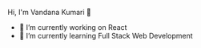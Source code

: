 Hi, I'm Vandana Kumari 👋
- 🔭 I’m currently working on React
- 🌱 I’m currently learning Full Stack Web Development

                

      

